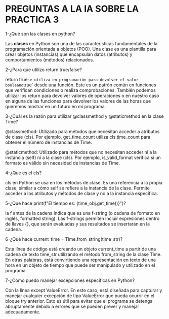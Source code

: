 # PREGUNTAS A LA IA SOBRE LA PRACTICA 3

1-¿Qué son las clases en python?

Las **clases** en Python son una de las características fundamentales de la programación orientada a objetos (POO). Una clase es una plantilla para crear objetos (instancias) que encapsulan datos (atributos) y comportamientos (métodos) relacionados. 

2-¿Para que utilizo return true/false?

return true` se utiliza en programación para devolver el valor booleano `true` desde una función. Este es un patrón común en funciones que verifican condiciones o realiza comprobaciones. También podemos utilizar los return para devolver valores de operaciones o en nuestro caso en alguna de las funciones para devolver los valores de las horas que queremos mostrar en un futuro en mi programa.

3-¿Cuál es la razón para utilizar @classmethod y @staticmethod en la clase Time?

@classmethod: Utilizado para métodos que necesitan acceder a atributos de clase (cls). Por ejemplo, get_time_count utiliza cls.time_count para obtener el número de instancias de Time.

@staticmethod: Utilizado para métodos que no necesitan acceder ni a la instancia (self) ni a la clase (cls). Por ejemplo, is_valid_format verifica si un formato es válido sin necesidad de instancias de Time.

4-¿Que es el cls?

cls en Python se usa en los métodos de clase. Es una referencia a la propia clase, similar a cómo self se refiere a la instancia de la clase. Permite acceder a los atributos y métodos de clase y no a la instancia específica.

5-¿Que hace print(f"El tiempo es: {time_obj.get_time()}")?

la f antes de la cadena indica que es una f-string (o cadena de formato en inglés, formatted string). Las f-strings permiten incluir expresiones dentro de llaves {}, que serán evaluadas y sus resultados se insertarán en la cadena.

6-¿Qué hace current_time = Time.from_string(time_str)?

Esta línea de código está creando un objeto current_time a partir de una cadena de texto time_str utilizando el método from_string de la clase Time. En otras palabras, está convirtiendo una representación en texto de una hora en un objeto de tiempo que puede ser manipulado y utilizado en el programa.

7-¿Cómo puedo manejar excepciones específicas en Python?

Con la línea except ValueError. En este caso, está diseñada para capturar y manejar cualquier excepción de tipo ValueError que pueda ocurrir en el bloque try anterior. Esto es útil para evitar que el programa se detenga abruptamente debido a errores que se pueden prever y manejar adecuadamente.
